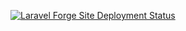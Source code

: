 [![Laravel Forge Site Deployment Status](https://img.shields.io/endpoint?url=https%3A%2F%2Fforge.laravel.com%2Fsite-badges%2Fd63a3c18-79d9-4658-9d8e-e258baa918f2&style=plastic)](https://forge.laravel.com/servers/823507/sites/2406997)
